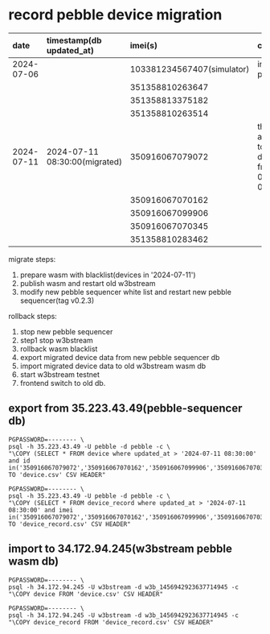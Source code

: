 # record pebble device migration

| date       | timestamp(db updated_at)      | imei(s)                    | comment                                           |
|:-----------|:------------------------------|:---------------------------|:--------------------------------------------------|
| 2024-07-06 |                               | 103381234567407(simulator) | internal pebble                                   |
|            |                               | 351358810263647            |                                                   |
|            |                               | 351358813375182            |                                                   |
|            |                               | 351358810263514            |                                                   |
| 2024-07-11 | 2024-07-11 08:30:00(migrated) | 350916067079072            | the most active top 5 devices from 07-03 to 07-10 |
|            |                               | 350916067070162            |                                                   |
|            |                               | 350916067099906            |                                                   |
|            |                               | 350916067070345            |                                                   |
|            |                               | 351358810283462            |                                                   |

migrate steps:

1. prepare wasm with blacklist(devices in '2024-07-11')
2. publish wasm and restart old w3bstream
3. modify new pebble sequencer white list and restart new pebble sequencer(tag v0.2.3)

rollback steps:

1. stop new pebble sequencer
2. step1 stop w3bstream
3. rollback wasm blacklist
4. export migrated device data from new pebble sequencer db
5. import migrated device data to old w3bstream wasm db
6. start w3bstream testnet
7. frontend switch to old db.

## export from 35.223.43.49(pebble-sequencer db)

```shell
PGPASSWORD=-------- \
psql -h 35.223.43.49 -U pebble -d pebble -c \
"\COPY (SELECT * FROM device where updated_at > '2024-07-11 08:30:00' and id in('350916067079072','350916067070162','350916067099906','350916067070345','351358810283462')) TO 'device.csv' CSV HEADER"

PGPASSWORD=-------- \
psql -h 35.223.43.49 -U pebble -d pebble -c \
"\COPY (SELECT * FROM device_record where updated_at > '2024-07-11 08:30:00' and imei in('350916067079072','350916067070162','350916067099906','350916067070345','351358810283462')) TO 'device_record.csv' CSV HEADER"
```

## import to 34.172.94.245(w3bstream pebble wasm db)

```shell
PGPASSWORD=-------- \
psql -h 34.172.94.245 -U w3bstream -d w3b_1456942923637714945 -c "\COPY device FROM 'device.csv' CSV HEADER"

PGPASSWORD=-------- \
psql -h 34.172.94.245 -U w3bstream -d w3b_1456942923637714945 -c "\COPY device_record FROM 'device_record.csv' CSV HEADER"
```